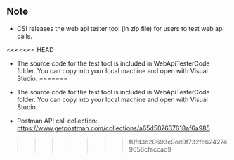 ## Note

- CSI releases the web api tester tool (in zip file) for users to test web api calls.

<<<<<<< HEAD
- The source code for the test tool is included in WebApiTesterCode folder. You can copy into your local machine and open with Visual Studio.
=======
- The source code for the test tool is included in WebApiTesterCode folder. You can copy into your local machine and open with Visual Studio.

- Postman API call collection: https://www.getpostman.com/collections/a65d507637618af6a985
>>>>>>> f0fd3c20693e9ed9f732fd6242749658cfaccad9
